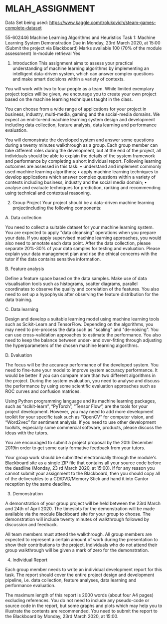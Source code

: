 # MLAH_ASSIGNMENT

Data Set being used:
https://www.kaggle.com/trolukovich/steam-games-complete-dataset

55-602446 Machine Learning Algorithms and Heuristics
Task 1: Machine Learning System Demonstration
Due in Monday, 23rd March 2020, at 15:00 (Submit the project via Blackboard)
Marks available 100 (70% of the module assessment)
In-module retrieval Yes

1. Introduction
This assignment aims to assess your practical understanding of machine learning algorithms by
implementing an intelligent data-driven system, which can answer complex questions and make smart
decisions within a variety of contexts.

You will work with two to four people as a team. While limited exemplary project topics will be given, we
encourage you to create your own project based on the machine learning techniques taught in the class.

You can choose from a wide range of applications for your project in business, industry, multi-media,
gaming and the social-media domains. We expect an end-to-end machine learning system design and
development including data collection, feature analysis, data learning and performance evaluation.

You will demonstrate the developed system and answer some questions during a twenty minutes
walkthrough as a group. Each group member can take different roles during the development, but at the
end of the project, all individuals should be able to explain the details of the system framework and
performance by completing a short individual report.
Following learning outcomes are assessed in this task:
• understand and implement commonly used machine learning algorithms;
• apply machine learning techniques to develop applications which answer complex questions within
a variety of contexts including business, industry and the social media domain;
• analyse and evaluate techniques for prediction, ranking and recommending using technical and
contextual reasoning.

2. Group Project
Your project should be a data-driven machine learning projectincluding the following components:

A. Data collection

You need to collect a suitable dataset for your machine learning system. You are expected to apply
"data cleansing" operations when you prepare your data. If you apply supervised machine learning
approaches, you would also need to annotate each data point. After the data collection, please
separate 20%-30% of your data samples for testing and evaluation.
Please explain your data management plan and rise the ethical concerns with the tutor if the data
contains sensitive information.

B. Feature analysis

Define a feature space based on the data samples. Make use of data visualisation tools such as
histograms, scatter diagrams, parallel coordinates to observe the quality and correlation of the
features. You also need to set up a hypophysis after observing the feature distribution for the data
training.

C. Data learning

Design and develop a suitable learning model using machine learning tools such as Scikit-Learn and
TensorFlow. Depending on the algorithms, you may need to pre-process the data such as "scaling"
and "de-noising". You can use cross-validation approaches to estimate the performance. You also
need to keep the balance between under- and over-fitting through adjusting the hyperparameters
of the chosen machine learning algorithms. 

D. Evaluation

The focus will be the accuracy performance of the developed system. You need to fine-tune your
model to improve system accuracy performance. It would be better if you can compare more than
two different algorithms in the project. During the system evaluation, you need to analyse and
discuss the performance by using some scientific evaluation approaches such as ROC curves and
confusion matrices.

Using Python programming language and its machine learning packages, such as “scikit-learn”, “PyTorch”,
“Tensor Flow”, are the tools for your project development. However, you may need to add more
development toolkit for your specific task such as “OpenCV” for computer vision, and “Word2vec” for
sentiment analysis. If you need to use other development toolkits, especially some commercial software,
products, please discuss the ideas with the tutors.

You are encouraged to submit a project proposal by the 20th December 2019in order to get some early
formative feedback from your tutors.

Your group work should be submitted electronically through the module's Blackboard site as a single ZIP
file that contains all your source code before the deadline (Monday, 23 rd March 2020, at 15:00). If for any
reason you cannot submit your assignment to the Blackboard, then you should copy all of the
deliverables to a CD/DVD/Memory Stick and hand it into Cantor reception by the same deadline.

3. Demonstration

A demonstration of your group project will be held between the 23rd March and 24th of April 2020. The
timeslots for the demonstration will be made available via the module Blackboard site for your group to
choose. The demonstration will include twenty minutes of walkthrough followed by discussion and
feedback.

All team members must attend the walkthrough. All group members are expected to represent a certain
amount of work during the presentation to show their contributions to the project. Individuals who do
not attend their group walkthrough will be given a mark of zero for the demonstration.

4. Individual Report

Each group member needs to write an individual development report for this task. The report should cover
the entire project design and development pipeline, i.e. data collection, feature analyses, data learning and
performance evaluation.

The maximum length of this report is 2000 words (about four A4 pages) excluding references. You do not
need to include any pseudo-code or source code in the report, but some graphs and plots which may help
you to illustrate the contents are recommended.
You need to submit the report to the Blackboard by Monday, 23rd March 2020, at 15:00.
